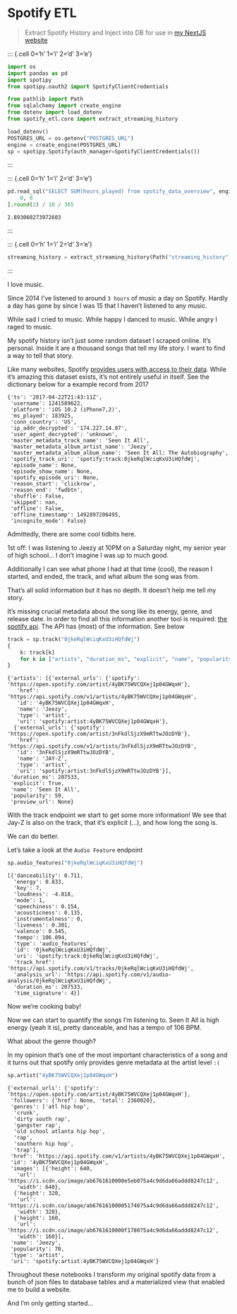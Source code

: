 # Spotify ETL

> Extract Spotify History and Inject into DB for use in [my NextJS
> website](https://spotify-dashboard-sandy.vercel.app/)

::: {.cell 0=‘h’ 1=‘i’ 2=‘d’ 3=‘e’}

``` python
import os
import pandas as pd
import spotipy
from spotipy.oauth2 import SpotifyClientCredentials

from pathlib import Path
from sqlalchemy import create_engine
from dotenv import load_dotenv
from spotify_etl.core import extract_streaming_history

load_dotenv()
POSTGRES_URL = os.getenv("POSTGRES_URL")
engine = create_engine(POSTGRES_URL)
sp = spotipy.Spotify(auth_manager=SpotifyClientCredentials())
```

:::

::: {.cell 0=‘h’ 1=‘i’ 2=‘d’ 3=‘e’}

``` python
pd.read_sql("SELECT SUM(hours_played) from spotify_data_overview", engine).iloc[
    0, 0
].round(2) / 10 / 365
```

<div class="cell-output cell-output-display">

    2.893060273972603

</div>

:::

::: {.cell 0=‘h’ 1=‘i’ 2=‘d’ 3=‘e’}

``` python
streaming_history = extract_streaming_history(Path("streaming_history"))
```

:::

I love music.

Since 2014 I’ve listened to around `3 hours` of music a day on Spotify.
Hardly a day has gone by since I was 15 that I haven’t listened to any
music.

While sad I cried to music. While happy I danced to music. While angry I
raged to music.

My spotify history isn’t just some random dataset I scraped online. It’s
personal. Inside it are a thousand songs that tell my life story. I want
to find a way to tell that story.

Like many websites, Spotify [provides users with access to their
data](https://support.spotify.com/us/article/data-rights-and-privacy-settings/?ref=related).
While it’s amazing this dataset exists, it’s not entirely useful in
itself. See the dictionary below for a example record from 2017 <br>

    {'ts': '2017-04-22T21:43:11Z',
     'username': 1241589622,
     'platform': 'iOS 10.2 (iPhone7,2)',
     'ms_played': 183925,
     'conn_country': 'US',
     'ip_addr_decrypted': '174.227.14.87',
     'user_agent_decrypted': 'unknown',
     'master_metadata_track_name': 'Seen It All',
     'master_metadata_album_artist_name': 'Jeezy',
     'master_metadata_album_album_name': 'Seen It All: The Autobiography',
     'spotify_track_uri': 'spotify:track:0jkeRqlWciqKxU3iHQfdWj',
     'episode_name': None,
     'episode_show_name': None,
     'spotify_episode_uri': None,
     'reason_start': 'clickrow',
     'reason_end': 'fwdbtn',
     'shuffle': False,
     'skipped': nan,
     'offline': False,
     'offline_timestamp': 1492897206495,
     'incognito_mode': False}

Admittedly, there are some cool tidbits here.

1st off: I was listening to Jeezy at 10PM on a Saturday night, my senior
year of high school… I don’t imagine I was up to much good.

Additionally I can see what phone I had at that time (cool), the reason
I started, and ended, the track, and what album the song was from.

That’s all solid information but it has no depth. It doesn’t help me
tell my story.

It’s missing crucial metadata about the song like its energy, genre, and
release date. In order to find all this information another tool is
required: [the spotify
api](https://developer.spotify.com/documentation/web-api/reference/get-track).
The API has (most) of the information. See below <br>

``` python
track = sp.track("0jkeRqlWciqKxU3iHQfdWj")
{
    k: track[k]
    for k in ["artists", "duration_ms", "explicit", "name", "popularity", "preview_url"]
}
```

    {'artists': [{'external_urls': {'spotify': 'https://open.spotify.com/artist/4yBK75WVCQXej1p04GWqxH'},
       'href': 'https://api.spotify.com/v1/artists/4yBK75WVCQXej1p04GWqxH',
       'id': '4yBK75WVCQXej1p04GWqxH',
       'name': 'Jeezy',
       'type': 'artist',
       'uri': 'spotify:artist:4yBK75WVCQXej1p04GWqxH'},
      {'external_urls': {'spotify': 'https://open.spotify.com/artist/3nFkdlSjzX9mRTtwJOzDYB'},
       'href': 'https://api.spotify.com/v1/artists/3nFkdlSjzX9mRTtwJOzDYB',
       'id': '3nFkdlSjzX9mRTtwJOzDYB',
       'name': 'JAY-Z',
       'type': 'artist',
       'uri': 'spotify:artist:3nFkdlSjzX9mRTtwJOzDYB'}],
     'duration_ms': 207533,
     'explicit': True,
     'name': 'Seen It All',
     'popularity': 59,
     'preview_url': None}

With the track endpoint we start to get some more information! We see
that Jay-Z is also on the track, that it’s explicit (…), and how long
the song is.

We can do better.

Let’s take a look at the `Audio Feature` endpoint

``` python
sp.audio_features("0jkeRqlWciqKxU3iHQfdWj")
```

    [{'danceability': 0.711,
      'energy': 0.833,
      'key': 7,
      'loudness': -4.818,
      'mode': 1,
      'speechiness': 0.154,
      'acousticness': 0.135,
      'instrumentalness': 0,
      'liveness': 0.301,
      'valence': 0.545,
      'tempo': 106.094,
      'type': 'audio_features',
      'id': '0jkeRqlWciqKxU3iHQfdWj',
      'uri': 'spotify:track:0jkeRqlWciqKxU3iHQfdWj',
      'track_href': 'https://api.spotify.com/v1/tracks/0jkeRqlWciqKxU3iHQfdWj',
      'analysis_url': 'https://api.spotify.com/v1/audio-analysis/0jkeRqlWciqKxU3iHQfdWj',
      'duration_ms': 207533,
      'time_signature': 4}]

Now we’re cooking baby!

Now we can start to quantify the songs I’m listening to. Seen It All is
high energy (yeah it is), pretty danceable, and has a tempo of 106 BPM.

What about the genre though?

In my opinion that’s one of the most important characteristics of a song
and it turns out that spotify only provides genre metadata at the artist
level `:(`

``` python
sp.artist("4yBK75WVCQXej1p04GWqxH")
```

    {'external_urls': {'spotify': 'https://open.spotify.com/artist/4yBK75WVCQXej1p04GWqxH'},
     'followers': {'href': None, 'total': 2360020},
     'genres': ['atl hip hop',
      'crunk',
      'dirty south rap',
      'gangster rap',
      'old school atlanta hip hop',
      'rap',
      'southern hip hop',
      'trap'],
     'href': 'https://api.spotify.com/v1/artists/4yBK75WVCQXej1p04GWqxH',
     'id': '4yBK75WVCQXej1p04GWqxH',
     'images': [{'height': 640,
       'url': 'https://i.scdn.co/image/ab6761610000e5eb075a4c9d6da66addd8247c12',
       'width': 640},
      {'height': 320,
       'url': 'https://i.scdn.co/image/ab67616100005174075a4c9d6da66addd8247c12',
       'width': 320},
      {'height': 160,
       'url': 'https://i.scdn.co/image/ab6761610000f178075a4c9d6da66addd8247c12',
       'width': 160}],
     'name': 'Jeezy',
     'popularity': 70,
     'type': 'artist',
     'uri': 'spotify:artist:4yBK75WVCQXej1p04GWqxH'}

Throughout these notebooks I transform my original spotify data from a
bunch of json files to database tables and a materialized view that
enabled me to build a website.

And I’m only getting started…
